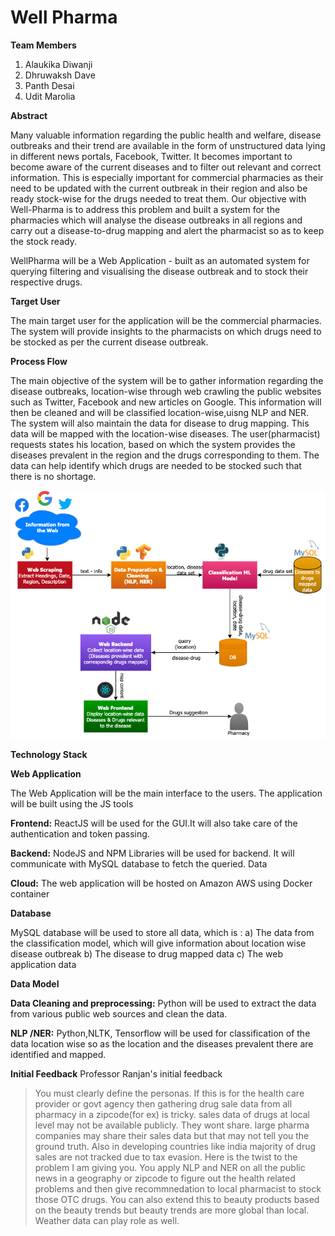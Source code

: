 # Well Pharma #

**Team Members**
1) Alaukika Diwanji
2) Dhruwaksh Dave
3) Panth Desai
4) Udit Marolia

**Abstract**
 
Many valuable information regarding the public health and welfare, disease outbreaks and their trend are available in the form of unstructured data lying in different news portals, Facebook, Twitter. It becomes important to become aware of the current diseases and to filter out relevant and correct information. This is especially important for commercial pharmacies as their need to be updated with the current outbreak in their region and also be ready stock-wise for the drugs needed to treat them. Our objective with Well-Pharma is to address this problem and built a system for the pharmacies which will analyse the disease outbreaks in all regions and carry out a disease-to-drug mapping and alert the pharmacist so as to keep the stock ready.

WellPharma will be a Web Application - built as an automated system for querying filtering and visualising the disease outbreak and to stock their respective drugs.

**Target User**

The main target user for the application will be the commercial pharmacies. The system will provide insights to the pharmacists on which drugs need to be stocked as per the current disease outbreak. 

**Process Flow**

The main objective of the system will be to gather information regarding the disease outbreaks, location-wise through web crawling the public websites such as Twitter, Facebook and new articles on Google. This information will then be cleaned and will be classified location-wise,uisng NLP and NER. The system will also maintain the data for disease to drug mapping. This data will be mapped with the location-wise diseases. The user(pharmacist) requests states his location, based on which the system provides the diseases prevalent in the region and the drugs corresponding to them. The data can help identify which drugs are needed to be stocked such that there is no shortage.

![Process](process-2.png)


**Technology Stack**

**Web Application**

The Web Application will be the main interface to the users. The application will be built using the JS tools 

**Frontend:** ReactJS will be used for the GUI.It will also take care of the authentication and token passing.

**Backend:** NodeJS  and NPM Libraries will be used for backend. It will communicate with MySQL database to fetch the queried. Data

**Cloud:** The web application will be hosted on Amazon AWS using Docker container

**Database**

MySQL database will be used to store all data, which is :
  a) The data from the classification model, which will give information about location wise disease outbreak
  b) The disease to drug mapped data
  c) The web application data

**Data Model**

**Data Cleaning and preprocessing:** Python will be used to extract the data from various public web sources and clean the data.

**NLP /NER:** Python,NLTK, Tensorflow will be used for classification of the data location wise so as the location and the diseases prevalent there are identified and mapped.

**Initial Feedback**
Professor Ranjan's initial feedback
> You must clearly define the personas. If this is for the health care provider or govt agency then gathering drug sale data from all pharmacy in a zipcode(for ex) is tricky. sales data of drugs at local level may not be available publicly. They wont share. large pharma companies may share their sales data but that may not tell you the ground truth. Also in developing countries like india majority of drug sales are not tracked due to tax evasion. Here is the twist to the problem I am giving you. You apply NLP and NER on all the public news in a geography or zipcode to figure out the health related problems and then give recommnedation to local pharmacist to stock those OTC drugs. You can also extend this to beauty products based on the beauty trends but beauty trends are more global than local. Weather data can play role as well. 
